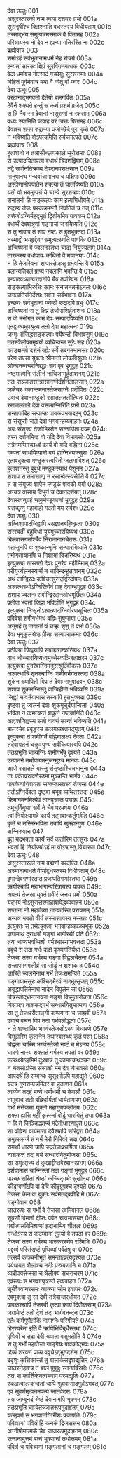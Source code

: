 देवा ऊचुः	001  
असुरस्तारको नाम त्वया दत्तवरः प्रभो	001a  
सुरानृषींश्च क्लिश्नाति वधस्तस्य विधीयताम्	001c  
तस्माद्भयं समुत्पन्नमस्माकं वै पितामह	002a  
परित्रायस्व नो देव न ह्यन्या गतिरस्ति नः	002c  
ब्रह्मोवाच	003  
समोऽहं सर्वभूतानामधर्मं नेह रोचये	003a  
हन्यतां तारकः क्षिप्रं सुरर्षिगणबाधकः	003c  
वेदा धर्माश्च नोत्सादं गच्छेयुः सुरसत्तमाः	004a  
विहितं पूर्वमेवात्र मया वै व्येतु वो ज्वरः	004c  
देवा ऊचुः	005  
वरदानाद्भगवतो दैतेयो बलगर्वितः	005a  
देवैर्न शक्यते हन्तुं स कथं प्रशमं व्रजेत्	005c  
स हि नैव स्म देवानां नासुराणां न रक्षसाम्	006a  
वध्यः स्यामिति जग्राह वरं त्वत्तः पितामह	006c  
देवाश्च शप्ता रुद्राण्या प्रजोच्छेदे पुरा कृते	007a  
न भविष्यति वोऽपत्यमिति सर्वजगत्पते	007c  
ब्रह्मोवाच	008  
हुताशनो न तत्रासीच्छापकाले सुरोत्तमाः	008a  
स उत्पादयितापत्यं वधार्थं त्रिदशद्विषाम्	008c  
तद्वै सर्वानतिक्रम्य देवदानवराक्षसान्	009a  
मानुषानथ गन्धर्वान्नागानथ च पक्षिणः	009c  
अस्त्रेणामोघपातेन शक्त्या तं घातयिष्यति	010a  
यतो वो भयमुत्पन्नं ये चान्ये सुरशत्रवः	010c  
सनातनो हि सङ्कल्पः काम इत्यभिधीयते	011a  
रुद्रस्य तेजः प्रस्कन्नमग्नौ निपतितं च तत्	011c  
तत्तेजोऽग्निर्महद्भूतं द्वितीयमिव पावकम्	012a  
वधार्थं देवशत्रूणां गङ्गायां जनयिष्यति	012c  
स तु नावाप तं शापं नष्टः स हुतभुक्तदा	013a  
तस्माद्वो भयहृद्देवाः समुत्पत्स्यति पावकिः	013c  
अन्विष्यतां वै ज्वलनस्तथा चाद्य नियुज्यताम्	014a  
तारकस्य वधोपायः कथितो वै मयानघाः	014c  
न हि तेजस्विनां शापास्तेजःसु प्रभवन्ति वै	015a  
बलान्यतिबलं प्राप्य नबलानि भवन्ति वै	015c  
हन्यादवध्यान्वरदानपि चैव तपस्विनः	016a  
सङ्कल्पाभिरुचिः कामः सनातनतमोऽनलः	016c  
जगत्पतिरनिर्देश्यः सर्वगः सर्वभावनः	017a  
हृच्छयः सर्वभूतानां ज्येष्ठो रुद्रादपि प्रभुः	017c  
अन्विष्यतां स तु क्षिप्रं तेजोराशिर्हुताशनः	018a  
स वो मनोगतं कामं देवः सम्पादयिष्यति	018c  
एतद्वाक्यमुपश्रुत्य ततो देवा महात्मनः	019a  
जग्मुः संसिद्धसङ्कल्पाः पर्येषन्तो विभावसुम्	019c  
ततस्त्रैलोक्यमृषयो व्यचिन्वन्त सुरैः सह	020a  
काङ्क्षन्तो दर्शनं वह्नेः सर्वे तद्गतमानसाः	020c  
परेण तपसा युक्ताः श्रीमन्तो लोकविश्रुताः	021a  
लोकानन्वचरन्सिद्धाः सर्व एव भृगूद्वह	021c  
नष्टमात्मनि संलीनं नाधिजग्मुर्हुताशनम्	021e  
ततः सञ्जातसन्त्रासानग्नेर्दर्शनलालसान्	022a  
जलेचरः क्लान्तमनास्तेजसाग्नेः प्रदीपितः	022c  
उवाच देवान्मण्डूको रसातलतलोत्थितः	022e  
रसातलतले देवा वसत्यग्निरिति प्रभो	023a  
सन्तापादिह सम्प्राप्तः पावकप्रभवादहम्	023c  
स संसुप्तो जले देवा भगवान्हव्यवाहनः	024a  
अपः संसृज्य तेजोभिस्तेन सन्तापिता वयम्	024c  
तस्य दर्शनमिष्टं वो यदि देवा विभावसोः	025a  
तत्रैनमभिगच्छध्वं कार्यं वो यदि वह्निना	025c  
गम्यतां साधयिष्यामो वयं ह्यग्निभयात्सुराः	026a  
एतावदुक्त्वा मण्डूकस्त्वरितो जलमाविशत्	026c  
हुताशनस्तु बुबुधे मण्डूकस्याथ पैशुनम्	027a  
शशाप स तमासाद्य न रसान्वेत्स्यसीति वै	027c  
तं स संयुज्य शापेन मण्डूकं पावको ययौ	028a  
अन्यत्र वासाय विभुर्न च देवानदर्शयत्	028c  
देवास्त्वनुग्रहं चक्रुर्मण्डूकानां भृगूद्वह	029a  
यत्तच्छृणु महाबाहो गदतो मम सर्वशः	029c  
देवा ऊचुः	030  
अग्निशापादजिह्वापि रसज्ञानबहिष्कृताः	030a  
सरस्वतीं बहुविधां यूयमुच्चारयिष्यथ	030c  
बिलवासगतांश्चैव निरादानानचेतसः	031a  
गतासूनपि वः शुष्कान्भूमिः सन्धारयिष्यति	031c  
तमोगतायामपि च निशायां विचरिष्यथ	031e  
इत्युक्त्वा तांस्ततो देवाः पुनरेव महीमिमाम्	032a  
परीयुर्ज्वलनस्यार्थे न चाविन्दन्हुताशनम्	032c  
अथ तान्द्विरदः कश्चित्सुरेन्द्रद्विरदोपमः	033a  
अश्वत्थस्थोऽग्निरित्येवं प्राह देवान्भृगूद्वह	033c  
शशाप ज्वलनः सर्वान्द्विरदान्क्रोधमूर्छितः	034a  
प्रतीपा भवतां जिह्वा भवित्रीति भृगूद्वह	034c  
इत्युक्त्वा निःसृतोऽश्वत्थादग्निर्वारणसूचितः	035a  
प्रविवेश शमीगर्भमथ वह्निः सुषुप्सया	035c  
अनुग्रहं तु नागानां यं चक्रुः शृणु तं प्रभो	036a  
देवा भृगुकुलश्रेष्ठ प्रीताः सत्यपराक्रमाः	036c  
देवा ऊचुः	037  
प्रतीपया जिह्वयापि सर्वाहारान्करिष्यथ	037a  
वाचं चोच्चारयिष्यध्वमुच्चैरव्यञ्जिताक्षरम्	037c  
इत्युक्त्वा पुनरेवाग्निमनुसस्रुर्दिवौकसः	037e  
अश्वत्थान्निःसृतश्चाग्निः शमीगर्भगतस्तदा	038a  
शुकेन ख्यापितो विप्र तं देवाः समुपाद्रवन्	038c  
शशाप शुकमग्निस्तु वाग्विहीनो भविष्यसि	039a  
जिह्वां चावर्तयामास तस्यापि हुतभुक्तदा	039c  
दृष्ट्वा तु ज्वलनं देवाः शुकमूचुर्दयान्विताः	040a  
भविता न त्वमत्यन्तं शकुने नष्टवागिति	040c  
आवृत्तजिह्वस्य सतो वाक्यं कान्तं भविष्यति	041a  
बालस्येव प्रवृद्धस्य कलमव्यक्तमद्भुतम्	041c  
इत्युक्त्वा तं शमीगर्भे वह्निमालक्ष्य देवताः	042a  
तदेवायतनं चक्रुः पुण्यं सर्वक्रियास्वपि	042c  
ततःप्रभृति चाप्यग्निः शमीगर्भेषु दृश्यते	043a  
उत्पादने तथोपायमनुजग्मुश्च मानवाः	043c  
आपो रसातले यास्तु संसृष्टाश्चित्रभानुना	044a  
ताः पर्वतप्रस्रवणैरूष्मां मुञ्चन्ति भार्गव	044c  
पावकेनाधिशयता सन्तप्तास्तस्य तेजसा	044e  
ततोऽग्निर्देवता दृष्ट्वा बभूव व्यथितस्तदा	045a  
किमागमनमित्येवं तानपृच्छत पावकः	045c  
तमूचुर्विबुधाः सर्वे ते चैव परमर्षयः	046a  
त्वां नियोक्ष्यामहे कार्ये तद्भवान्कर्तुमर्हति	046c  
कृते च तस्मिन्भविता तवापि सुमहान्गुणः	046e  
अग्निरुवाच	047  
ब्रूत यद्भवतां कार्यं सर्वं कर्तास्मि तत्सुराः	047a  
भवतां हि नियोज्योऽहं मा वोऽत्रास्तु विचारणा	047c  
देवा ऊचुः	048  
असुरस्तारको नाम ब्रह्मणो वरदर्पितः	048a  
अस्मान्प्रबाधते वीर्याद्वधस्तस्य विधीयताम्	048c  
इमान्देवगणांस्तात प्रजापतिगणांस्तथा	049a  
ऋषींश्चापि महाभागान्परित्रायस्व पावक	049c  
अपत्यं तेजसा युक्तं प्रवीरं जनय प्रभो	050a  
यद्भयं नोऽसुरात्तस्मान्नाशयेद्धव्यवाहन	050c  
शप्तानां नो महादेव्या नान्यदस्ति परायणम्	051a  
अन्यत्र भवतो वीर्यं तस्मात्त्रायस्व नस्ततः	051c  
इत्युक्तः स तथेत्युक्त्वा भगवान्हव्यकव्यभुक्	052a  
जगामाथ दुराधर्षो गङ्गां भागीरथीं प्रति	052c  
तया चाप्यभवन्मिश्रो गर्भश्चास्याभवत्तदा	053a  
ववृधे स तदा गर्भः कक्षे कृष्णगतिर्यथा	053c  
तेजसा तस्य गर्भस्य गङ्गा विह्वलचेतना	054a  
सन्तापमगमत्तीव्रं सा सोढुं न शशाक ह	054c  
आहिते ज्वलनेनाथ गर्भे तेजःसमन्विते	055a  
गङ्गायामसुरः कश्चिद्भैरवं नादमुत्सृजत्	055c  
अबुद्धापतितेनाथ नादेन विपुलेन सा	056a  
वित्रस्तोद्भ्रान्तनयना गङ्गा विप्लुतलोचना	056c  
विसञ्ज्ञा नाशकद्गर्भं सन्धारयितुमात्मना	056e  
सा तु तेजःपरीताङ्गी कम्पमाना च जाह्नवी	057a  
उवाच वचनं विप्र तदा गर्भबलोद्धता	057c  
न ते शक्तास्मि भगवंस्तेजसोऽस्य विधारणे	057e  
विमूढास्मि कृतानेन तथास्वास्थ्यं कृतं परम्	058a  
विह्वला चास्मि भगवंस्तेजो नष्टं च मेऽनघ	058c  
धारणे नास्य शक्ताहं गर्भस्य तपतां वर	059a  
उत्स्रक्ष्येऽहमिमं दुःखान्न तु कामात्कथञ्चन	059c  
न चेतसोऽस्ति संस्पर्शो मम देव विभावसो	060a  
आपदर्थे हि सम्बन्धः सुसूक्ष्मोऽपि महाद्युते	060c  
यदत्र गुणसम्पन्नमितरं वा हुताशन	061a  
त्वय्येव तदहं मन्ये धर्माधर्मौ च केवलौ	061c  
तामुवाच ततो वह्निर्धार्यतां धार्यतामयम्	062a  
गर्भो मत्तेजसा युक्तो महागुणफलोदयः	062c  
शक्ता ह्यसि महीं कृत्स्नां वोढुं धारयितुं तथा	063a  
न हि ते किञ्चिदप्राप्यं मद्रेतोधारणादृते	063c  
सा वह्निना वार्यमाणा देवैश्चापि सरिद्वरा	064a  
समुत्ससर्ज तं गर्भं मेरौ गिरिवरे तदा	064c  
समर्था धारणे चापि रुद्रतेजःप्रधर्षिता	065a  
नाशकत्तं तदा गर्भं सन्धारयितुमोजसा	065c  
सा समुत्सृज्य तं दुःखाद्दीप्तवैश्वानरप्रभम्	066a  
दर्शयामास चाग्निस्तां तदा गङ्गां भृगूद्वह	066c  
पप्रच्छ सरितां श्रेष्ठां कच्चिद्गर्भः सुखोदयः	066e  
कीदृग्वर्णोऽपि वा देवि कीदृग्रूपश्च दृश्यते	067a  
तेजसा केन वा युक्तः सर्वमेतद्ब्रवीहि मे	067c  
गङ्गोवाच	068  
जातरूपः स गर्भो वै तेजसा त्वमिवानल	068a  
सुवर्णो विमलो दीप्तः पर्वतं चावभासयत्	068c  
पद्मोत्पलविमिश्राणां ह्रदानामिव शीतलः	069a  
गन्धोऽस्य स कदम्बानां तुल्यो वै तपतां वर	069c  
तेजसा तस्य गर्भस्य भास्करस्येव रश्मिभिः	070a  
यद्द्रव्यं परिसंसृष्टं पृथिव्यां पर्वतेषु वा	070c  
तत्सर्वं काञ्चनीभूतं समन्तात्प्रत्यदृश्यत	070e  
पर्यधावत शैलांश्च नदीः प्रस्रवणानि च	071a  
व्यदीपयत्तेजसा च त्रैलोक्यं सचराचरम्	071c  
एवंरूपः स भगवान्पुत्रस्ते हव्यवाहन	072a  
सूर्यवैश्वानरसमः कान्त्या सोम इवापरः	072c  
एवमुक्त्वा तु सा देवी तत्रैवान्तरधीयत	072e  
पावकश्चापि तेजस्वी कृत्वा कार्यं दिवौकसाम्	073a  
जगामेष्टं ततो देशं तदा भार्गवनन्दन	073c  
एतैः कर्मगुणैर्लोके नामाग्नेः परिगीयते	074a  
हिरण्यरेता इति वै ऋषिभिर्विबुधैस्तथा	074c  
पृथिवी च तदा देवी ख्याता वसुमतीति वै	074e  
स तु गर्भो महातेजा गाङ्गेयः पावकोद्भवः	075a  
दिव्यं शरवणं प्राप्य ववृधेऽद्भुतदर्शनः	075c  
ददृशुः कृत्तिकास्तं तु बालार्कसदृशद्युतिम्	076a  
जातस्नेहाश्च तं बालं पुपुषुः स्तन्यविस्रवैः	076c  
ततः स कार्त्तिकेयत्वमवाप परमद्युतिः	077a  
स्कन्नत्वात्स्कन्दतां चापि गुहावासाद्गुहोऽभवत्	077c  
एवं सुवर्णमुत्पन्नमपत्यं जातवेदसः	078a  
तत्र जाम्बूनदं श्रेष्ठं देवानामपि भूषणम्	078c  
ततःप्रभृति चाप्येतज्जातरूपमुदाहृतम्	079a  
यत्सुवर्णं स भगवानग्निरीशः प्रजापतिः	079c  
पवित्राणां पवित्रं हि कनकं द्विजसत्तम	080a  
अग्नीषोमात्मकं चैव जातरूपमुदाहृतम्	080c  
रत्नानामुत्तमं रत्नं भूषणानां तथोत्तमम्	081a  
पवित्रं च पवित्राणां मङ्गलानां च मङ्गलम्	081c  
